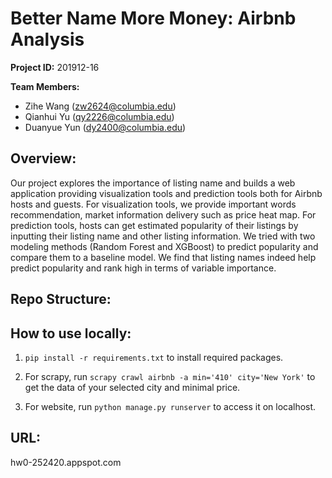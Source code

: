 # Better Name More Money: Airbnb Analysis

**Project ID:** 201912-16

**Team Members:** 
- Zihe Wang (zw2624@columbia.edu)
- Qianhui Yu (qy2226@columbia.edu)
- Duanyue Yun (dy2400@columbia.edu)

## Overview:

Our project explores the importance of listing name and builds a web application providing visualization tools and prediction tools both for Airbnb hosts and guests. For visualization tools, we provide important words recommendation, market information delivery such as price heat map. For prediction tools, hosts can get estimated popularity of their listings by inputting their listing name and other listing information. We tried with two modeling methods (Random Forest and XGBoost) to predict popularity and compare them to a baseline model. We find that listing names indeed help predict popularity and rank high in terms of variable importance. 


## Repo Structure:



## How to use locally:

1. `pip install -r requirements.txt` to install required packages.

2. For scrapy, run `scrapy crawl airbnb -a min='410' city='New York'` to get the data of your selected city and minimal price.

3. For website, run `python manage.py runserver` to access it on localhost. 

## URL:
hw0-252420.appspot.com




